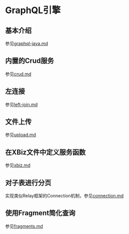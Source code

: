 # GraphQL引擎

## 基本介绍

参见[graphql-java.md](graphql-java.md)

## 内置的Crud服务

参见[crud.md](crud.md)

## 左连接

参见[left-join.md](left-join.md)

## 文件上传

参见[upload.md](upload.md)

## 在XBiz文件中定义服务函数

参见[xbiz.md](xbiz.md)

## 对子表进行分页

实现类似Relay框架的Connection机制，参见[connection.md](connection.md)

## 使用Fragment简化查询

参见[fragments.md](fragments.md)
